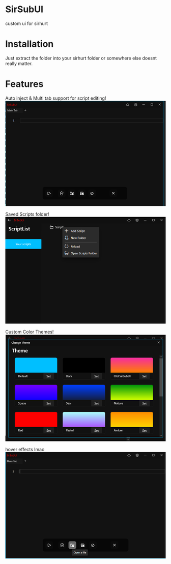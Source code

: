 # SirSubUI
custom ui for sirhurt

# Installation
Just extract the folder into your sirhurt folder or somewhere else doesnt really matter.

# Features

Auto inject & Multi tab support for script editing!
![img1](imgs/img1.png)

Saved Scripts folder!
![img2](imgs/img2.png)

Custom Color Themes!
![img3](imgs/img3.png)

hover effects lmao
![img4](imgs/img4.png)

